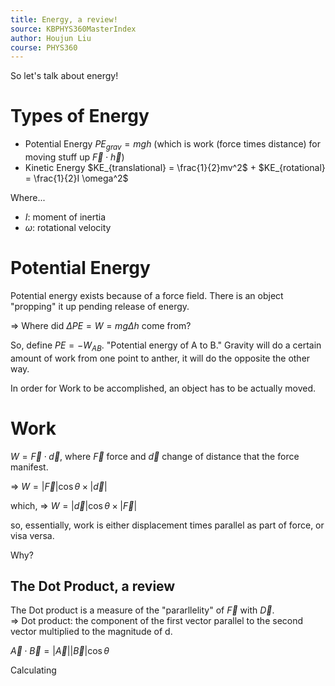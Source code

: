 ```yaml
---
title: Energy, a review!
source: KBPHYS360MasterIndex
author: Houjun Liu
course: PHYS360
---
```


So let's talk about energy!

# Types of Energy
* Potential Energy $PE_{grav}=mgh$ (which is work (force times distance) for moving stuff up $\vec{F} \cdot \vec{h}$)
* Kinetic Energy $KE_{translational} = \frac{1}{2}mv^2$  + $KE_{rotational} = \frac{1}{2}I \omega^2$

Where...

- $I$: moment of inertia
- $\omega$: rotational velocity

# Potential Energy
Potential energy exists because of a force field. There is an object "propping" it up pending release of energy.

=> Where did $\Delta PE = W = mg \Delta h$ come from?

So, define $PE = -W_{AB}$. "Potential energy of A to B." Gravity will do a certain amount of work from one point to anther, it will do the opposite the other way.

In order for Work to be accomplished, an object has to be actually moved. 

# Work
$W = \vec{F} \cdot \vec{d}$, where $\vec{F}$ force and $\vec{d}$ change of distance that the force manifest.

=> $W = |\vec{F}|\cos{\theta} \times |\vec{d}|$

which, => $W = |\vec{d}|\cos{\theta} \times |\vec{F}|$

so, essentially,  work is either displacement times parallel as part of force, or visa versa.

Why? 

## The Dot Product, a review
The Dot product is a measure of the "pararllelity" of $\vec{F}$ with $\vec{D}$.  
=> Dot product: the component of the first vector parallel to the second vector multiplied to the magnitude of d.

$\vec{A} \cdot \vec{B} = |\vec{A}||\vec{B}|\cos{\theta}$

Calculating
